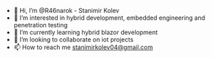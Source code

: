 - 👋 Hi, I’m @R46narok - Stanimir Kolev
- 👀 I’m interested in hybrid development, embedded engineering and penetration testing
- 🌱 I’m currently learning hybrid blazor development
- 💞️ I’m looking to collaborate on iot projects
- 📫 How to reach me stanimirkolev04@gmail.com

<!---
R46narok/R46narok is a ✨ special ✨ repository because its `README.md` (this file) appears on your GitHub profile.
You can click the Preview link to take a look at your changes.
--->
